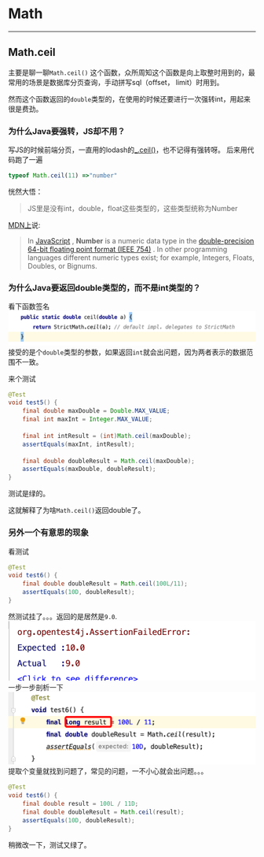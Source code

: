 # Math
---
## Math.ceil

主要是聊一聊`Math.ceil()` 这个函数，众所周知这个函数是向上取整时用到的，最常用的场景是数据库分页查询，手动拼写sql（offset， limit）时用到。

然而这个函数返回的`double`类型的，在使用的时候还要进行一次强转int，用起来很是费劲。 

### 为什么Java要强转，JS却不用？
写JS的时候前端分页，一直用的lodash的[_.ceil()](https://lodash.com/docs/4.17.15#ceil)，也不记得有强转呀。 后来用代码跑了一遍
```js
typeof Math.ceil(11) =>"number"
```
恍然大悟： 
> JS里是没有int，double，float这些类型的，这些类型统称为Number

[MDN上](https://developer.mozilla.org/en-US/docs/Glossary/Number)说:
> In  [JavaScript](https://developer.mozilla.org/en-US/docs/Glossary/JavaScript) , **Number** is a numeric data type in the  [double-precision 64-bit floating point format (IEEE 754)](http://en.wikipedia.org/wiki/Double_precision_floating-point_format) . In other programming languages different numeric types exist; for example, Integers, Floats, Doubles, or Bignums.

### 为什么Java要返回double类型的，而不是int类型的？
看下函数签名
![](../images/math.ceil.png)
接受的是个`double`类型的参数，如果返回`int`就会出问题，因为两者表示的数据范围不一致。

来个测试
```java
@Test
void test5() {
    final double maxDouble = Double.MAX_VALUE;
    final int maxInt = Integer.MAX_VALUE;

    final int intResult = (int)Math.ceil(maxDouble);
    assertEquals(maxInt, intResult);

    final double doubleResult = Math.ceil(maxDouble);
    assertEquals(maxDouble, doubleResult);
}
```
测试是绿的。

这就解释了为啥`Math.ceil()`返回double了。


### 另外一个有意思的现象
看测试
```java
@Test
void test6() {
    final double doubleResult = Math.ceil(100L/11);
    assertEquals(10D, doubleResult);
}
```
然测试挂了。。。返回的是居然是`9.0`.
![](../images/math.ceil.test.failed.png)
一步一步剖析一下
![](../images/math.ceil.test.failed.reason.png)
提取个变量就找到问题了，常见的问题，一不小心就会出问题。。。
```java
@Test
void test6() {
    final double result = 100L / 11D;
    final double doubleResult = Math.ceil(result);
    assertEquals(10D, doubleResult);
}
```
稍微改一下，测试又绿了。

